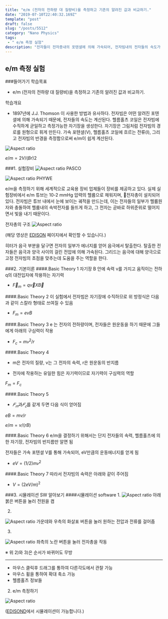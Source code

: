 ```yaml
---
title: "e/m (전자의 전하량 대 질량비)을 측정하고 기존의 알려진 값과 비교하기."
date: "2019-07-10T22:40:32.169Z"
template: "post"
draft: false
slug: "/posts/5512"
category: "Nano Physics"
tags: 
 - " e/m 측정 실험"
description: "전자들이 전자총내의 포텐셜에 의해 가속되어, 전자빔내의 전자들의 속도가 결정된다. 헬름홀츠 코일은 전자빔에 수직하게 균일하고 측정가능한 자기장을 생성한다. 이 자기장은 전자빔의 경로를 원형으로 휘게 만든다. 가속 포텐셜(V), 헬름홀츠 코일에 흐르는 전류(I), 그리고 전자빔의 반경을 측정함으로써 e/m이 쉽게 계산된다."
---
```

## e/m 측정 실험
###들어가기
학습목표
- e/m (전자의 전하량 대 질량비)을 측정하고 기존의 알려진 값과 비교하기.

학습개요
- 1897년에 J.J. Thomson 이 사용한 방법과 유사하다. 전자빔은 어떤 알려진 포텐셜에 의해 가속되기 때문에, 전자들의 속도는 계산된다. 헬름홀츠 코일은 전자빔에 수직하게 균일하고 측정가능한 자기장을 생성한다. 자기장은 그림처럼 전자빔의 경로를 원형으로 휘게 만든다. 가속 포텐셜(V), 헬름홀츠 코일에 흐르는 전류(I), 그리고 전자빔의 반경을 측정함으로써 e/m이 쉽게 계산된다.

![Aspect ratio](/media/POST/5512/0.jpg)

$e/m = 2V/(Br)2$

###1. 실험장비
![Aspect ratio](/media/POST/5512/1.jpg)
PASCO

![Aspect ratio](/media/POST/5512/2.jpg)
PHYWE

e/m을 측정하기 위해 세계적으로 교육용 장비 업체들이 장비를 제공하고 있다. 실제 실험장비에서 e/m 튜브는 10-2 mmHg 압력의 헬륨으로 채워지며, 전자총이 설치되어 있다. 전자빔은 튜브 내에서 눈에 보이는 궤적을 만드는데, 이는 전자들의 일부가 헬륨원자와 충돌하여 헬륨내의 속박전자를 들뜨게 하고, 그 전자는 곧바로 하위준위로 떨어지면서 빛을 내기 때문이다.

전자총의 구조
![Aspect ratio](/media/POST/5512/3.jpg)

(해당 영상은 [EDISON](https://www.edison.re.kr/edison-content?p_p_id=edisoncontent_WAR_edisoncontent2016portlet&p_p_lifecycle=0&p_p_state=maximized&p_p_mode=view&p_p_col_id=column-1&p_p_col_count=1&_edisoncontent_WAR_edisoncontent2016portlet_myaction=generalModifyView&_edisoncontent_WAR_edisoncontent2016portlet_contentDiv=2001004&_edisoncontent_WAR_edisoncontent2016portlet_contentSeq=5512) 페이지에서 확인할 수 있습니다.)

히터가 음극 부분을 달구면 전자의 일부가 에너지를 얻어 음극에서 탈출한다. 탈출한 전자들은 음극과 양극 사이의 걸린 전압에 의해 가속된다. 그리드는 음극에 대해 양극으로 고정  전자빔의 초점을 맞추는데 도움을 주는 역할을 한다. 

###2. 기본이론
####.Basic Theory 1
자기장 B 안에 속력 v를 가지고 움직이는 전하 q의 대전입자에 작용하는 자기력

- $\vec{F}_m = q\vec{v} X \vec{B}$

####.Basic Theory 2
이 실험에서 전자빔은 자기장에 수직하므로 위 방정식은 다음과 같이 스칼라 형태로 쓰여질 수 있음

- ${F}_m = ev{B}$

####.Basic Theory 3
e 는 전자의 전하량이며, 전자들은 원운동을 하기 때문에 그들에게 아래의 구심력이 작용

- ${F}_c = m𝑣^2/r$

####.Basic Theory 4
- m은 전자의 질량, v는 그 전자의 속력, r은 원운동의 반지름

- 전자에 작용하는 유일한 힘은 자기력이므로 자기력이 구심력의 역할

${F}_m = {F}_c$

####.Basic Theory 5
- $𝐹_𝑚$과$𝐹_𝑐$를 같게 두면 다음 식이 얻어짐

$e{B} = mv/r$

$e/m = v/(r{B})$

####.Basic Theory 6
e/m을 결정하기 위해서는 단지 전자들의 속력, 헬름홀츠에 의한 자기장, 전자빔의 반지름만 알면 됨

전자들은 가속 포텐셜 V를 통해 가속되어, eV만큼의 운동에너지를 얻게 됨

- $e{V} = (1/2)m𝑣^2$

####.Basic Theory 7
따라서 전자빔의 속력은 아래와 같이 주어짐

- ${V} = (2e{V}/m)^2$

###3. 시뮬레이션 SW 알아보기
####시뮬레이션 software
1. 
![Aspect ratio](/media/POST/5512/4-1.jpg)
    아래 붉은 버튼을 눌러 전원을 켬

2. 
![Aspect ratio](/media/POST/5512/4-2.jpg)
    가운데와 우측의 화살표 버튼을 눌러 원하는 전압과 전류를 걸어줌

3. 
![Aspect ratio](/media/POST/5512/4-3.jpg)
    좌측의 노란 버튼을 눌러 전자총을 작동

※ 위 2)와 3)은 순서가 바뀌어도 무방

------------------------------------------------------------------------------------------
- 마우스 클릭후 드래그를 통하여 다른각도에서 관찰 가능
- 마우스 휠을 통하여 확대 축소 가능
- 헬름홀츠 정보들

2. e/m 측정하기




![Aspect ratio](/media/POST/5512/6.jpg)

([EDISOND](https://www.edison.re.kr/edison-content?p_p_id=edisoncontent_WAR_edisoncontent2016portlet&p_p_lifecycle=0&p_p_state=maximized&p_p_mode=view&p_p_col_id=column-1&p_p_col_count=1&_edisoncontent_WAR_edisoncontent2016portlet_myaction=generalModifyView&_edisoncontent_WAR_edisoncontent2016portlet_contentDiv=2001004&_edisoncontent_WAR_edisoncontent2016portlet_contentSeq=5512)에서 시뮬레이션이 가능합니다.)












